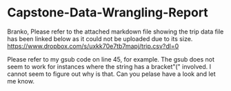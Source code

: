 # Capstone-Data-Wrangling-Report

Branko,
Please refer to the attached markdown file showing the trip data file has been linked below as it could not be uploaded due to its size.
https://www.dropbox.com/s/uxkk70e7tb7mapj/trip.csv?dl=0

Please refer to my gsub code on line 45, for example. The gsub does not seem to work for instances where the string has a bracket"(" involved. I cannot seem to figure out why is that. Can you pelase have a look and let me know.
